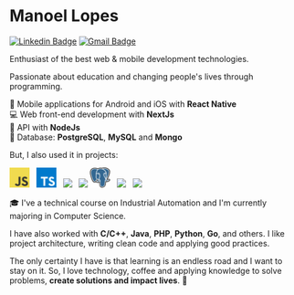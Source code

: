 # Manoel Lopes 

[![Linkedin Badge](https://img.shields.io/badge/-Manoel%20Lopes-00875f?style=flat-square&logo=Linkedin&logoColor=white&link=https://www.linkedin.com/in/manoelvlopes/)](https://www.linkedin.com/in/manoelvlopes/) 
[![Gmail Badge](https://img.shields.io/badge/-manoel.lopes.shell@gmail.com-00875f?style=flat-square&logo=Gmail&logoColor=white&link=mailto:manoel.lopes.she@gmail.com)](mailto:manoel.lopes.shell@gmail.com)

Enthusiast of the best web & mobile development technologies.

Passionate about education and changing people's lives through programming.

:iphone: Mobile applications for Android and iOS with **React Native** <br/> 
:computer: Web front-end development with **NextJs** <br/>
:satellite: API with **NodeJs** <br/>
:floppy_disk: Database: **PostgreSQL**, **MySQL** and **Mongo** <br/>

But, I also used it in projects: 

<p>
<img src="https://raw.githubusercontent.com/github/explore/80688e429a7d4ef2fca1e82350fe8e3517d3494d/topics/javascript/javascript.png" height="35px"/>
&nbsp;  
<img src="https://raw.githubusercontent.com/github/explore/80688e429a7d4ef2fca1e82350fe8e3517d3494d/topics/typescript/typescript.png" height="35px"/>
&nbsp;
<img src="https://sdtimes.com/wp-content/uploads/2018/04/1_tfZa4vsI6UusJYt_fzvGnQ.png" height="35px" />   
&nbsp;
<img src="https://cdn4.iconfinder.com/data/icons/logos-3/600/React.js_logo-512.png" height="35px"/>
<img src="https://raw.githubusercontent.com/github/explore/80688e429a7d4ef2fca1e82350fe8e3517d3494d/topics/postgresql/postgresql.png" height="35px"/> 
&nbsp;
<img src="https://www.mysql.com/common/logos/logo-mysql-170x115.png" height="35px"/>
&nbsp;
<img src="https://img.icons8.com/color/452/mongodb.png" height="35px"/>
&nbsp;

:mortar_board: I've a technical course on Industrial Automation and I'm currently majoring in Computer Science.

I have also worked with **C/C++**, **Java**, **PHP**, **Python**, **Go**, and others. I like project architecture, writing clean code and applying good practices. 


The only certainty I have is that learning is an endless road and I want to stay on it. So, I love technology, coffee and applying knowledge to solve problems, **create solutions and impact lives**. :purple_heart:
